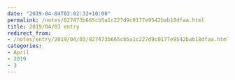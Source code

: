 ```yaml
---
date: "2019-04-04T02:02:32+10:00"
permalink: /notes/827473b665cb5a1c227d9c0177e9542bab18dfaa.html
title: 2019/04/03 entry
redirect_from:
- /notes/entry/2019/04/03/827473b665cb5a1c227d9c0177e9542bab18dfaa.html
categories:
- April
- 2019
- 3
---
```


